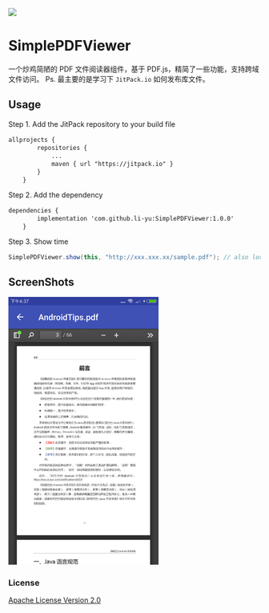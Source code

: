 [![](https://jitpack.io/v/li-yu/SimplePDFViewer.svg)](https://jitpack.io/#li-yu/SimplePDFViewer)

# SimplePDFViewer
一个炒鸡简陋的 PDF 文件阅读器组件，基于 PDF.js，精简了一些功能，支持跨域文件访问。
Ps. 最主要的是学习下 `JitPack.io` 如何发布库文件。

## Usage

Step 1. Add the JitPack repository to your build file

```
allprojects {
        repositories {
            ...
            maven { url "https://jitpack.io" }
        }
    }
```

Step 2. Add the dependency

```
dependencies {
        implementation 'com.github.li-yu:SimplePDFViewer:1.0.0'
    }
```

Step 3. Show time

```java
SimplePDFViewer.show(this, "http://xxx.xxx.xx/sample.pdf"); // also local file path.
```

## ScreenShots
<img src="https://github.com/li-yu/SimplePDFViewer/blob/master/Screenshot.png" width="300px" />

### License ###
[Apache License Version 2.0](https://github.com/li-yu/SimplePDFViewer/blob/master/LICENSE)
